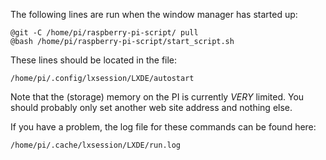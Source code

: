 The following lines are run when the window manager has started up:

```
@git -C /home/pi/raspberry-pi-script/ pull
@bash /home/pi/raspberry-pi-script/start_script.sh
```

These lines should be located in the file:

```
/home/pi/.config/lxsession/LXDE/autostart
```

Note that the (storage) memory on the PI is currently *VERY* limited. You should probably only set another web site address and nothing else.

If you have a problem, the log file for these commands can be found here:

```
/home/pi/.cache/lxsession/LXDE/run.log
```